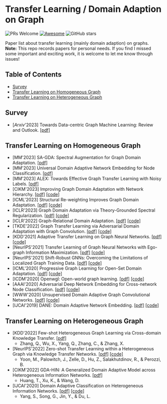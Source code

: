 # Transfer Learning / Domain Adaption on Graph
![PRs Welcome](https://img.shields.io/badge/PRs-Welcome-green) [![Awesome](https://awesome.re/badge.svg)](https://awesome.re) ![GitHub stars](https://img.shields.io/github/stars/wzongyu/awesome-transfer-learning-graph)  

Paper list about transfer learning (mainly domain adaption) on graphs.  
**Note:** This repo records papers for personal needs. If you find I missed some important and exciting work, it is welcome to let me know through issues! 

## Table of Contents 
- [Survey](#survey)
- [Transfer Learning on Homogeneous Graph](#transfer-Learning-on-homogeneous-graph)
- [Transfer Learning on Heterogeneous Graph](#transfer-Learning-on-heterogeneous-graph)

## Survey
- [*Arxiv*'2023] Towards Data-centric Graph Machine Learning: Review and Outlook. [[pdf]](https://arxiv.org/pdf/2309.10979.pdf)

## Transfer Learning on Homogeneous Graph
- [MM'2023] SA-GDA: Spectral Augmentation for Graph Domain Adaptation. [[pdf]](https://dl.acm.org/doi/pdf/10.1145/3581783.3612264)
- [MM'2023] Universal Domain Adaptive Network Embedding for Node Classification. [[pdf]](https://dl.acm.org/doi/abs/10.1145/3581783.3613811)
- [MM'2023] ALEX: Towards Effective Graph Transfer Learning with Noisy Labels. [[pdf]](https://dl.acm.org/doi/pdf/10.1145/3581783.3612026)
- [CIKM'2023] Improving Graph Domain Adaptation with Network Hierarchy. [[pdf]](https://dl.acm.org/doi/pdf/10.1145/3583780.3614928) [[code]](https://github.com/Skyorca/JHGDA)
- [ICML'2023] Structural Re-weighting Improves Graph Domain Adaptation. [[pdf]](https://arxiv.org/pdf/2306.03221.pdf) [[code]](https://github.com/Graph-COM/StruRW)
- [ICLR'2023] Graph Domain Adaptation via Theory-Grounded Spectral Regularization. [[pdf]](https://openreview.net/pdf?id=OysfLgrk8mk) [[code]](https://github.com/Shen-Lab/GDA-SpecReg)
- [ICLR'2022] Graph-Relational Domain Adaptation. [[pdf]](https://arxiv.org/pdf/2202.03628.pdf) [[code]](https://github.com/Wang-ML-Lab/GRDA)
- [TKDE'2022] Graph Transfer Learning via Adversarial Domain Adaptation with Graph Convolution. [[pdf]](https://arxiv.org/abs/1909.01541) [[code]](https://github.com/daiquanyu/AdaGCN_TKDE)
- [KDD'2021] Adaptive Transfer Learning on Graph Neural Networks. [[pdf]](https://arxiv.org/pdf/2107.08765.pdf) [[code]](https://github.com/Sean-Huang65/AUX-TS)
- [NeurIPS'2021] Transfer Learning of Graph Neural Networks with Ego-graph Information Maximization. [[pdf]](https://proceedings.neurips.cc/paper_files/paper/2021/file/0dd6049f5fa537d41753be6d37859430-Paper.pdf) [[code]](https://github.com/GentleZhu/EGI)
- [NeurIPS'2021] Shift-Robust GNNs: Overcoming the Limitations of Localized Graph Training Data. [[pdf]](https://arxiv.org/pdf/2108.01099.pdf) [[code]](https://github.com/GentleZhu/Shift-Robust-GNNs)
- [ICML'2020] Progressive Graph Learning for Open-Set Domain Adaptation. [[pdf]](https://arxiv.org/pdf/2006.12087.pdf) [[code]](https://github.com/Luoyadan/SF-PGL)
- [ICDM'2020] Openwgl: Open-world graph learning. [[pdf]](https://shiruipan.github.io/publication/icdm-20-wu/icdm-20-wu.pdf) [[code]](https://github.com/GRAND-Lab/OpenWGL)
- [AAAI'2020] Adversarial Deep Network Embedding for Cross-network Node Classification. [[pdf]](https://arxiv.org/pdf/2002.07366.pdf) [[code]](https://github.com/shenxiaocam/ACDNE)
- [WWW'2020] Unsupervised Domain Adaptive Graph Convolutional Networks. [[pdf]](https://shiruipan.github.io/publication/www-2020-wu/www-2020-wu.pdf) [[code]](https://github.com/GRAND-Lab/UDAGCN)
- [IJCAI'2019] DANE: Domain Adaptive Network Embedding. [[pdf]](https://arxiv.org/pdf/1906.00684) [[code]](https://github.com/Jerry2398/DANE-Simple-implementation)

## Transfer Learning on Heterogeneous Graph
- [KDD'2022] Few-shot Heterogeneous Graph Learning via Cross-domain Knowledge Transfer. [[pdf]](https://dl.acm.org/doi/abs/10.1145/3534678.3539431)
  - Zhang, Q., Wu, X., Yang, Q., Zhang, C., & Zhang, X.
- [NeurIPS'2022] Zero-shot Transfer Learning within a Heterogeneous Graph via Knowledge Transfer Networks. [[pdf]](https://arxiv.org/pdf/2203.02018.pdf) [[code]](https://github.com/minjiyoon/KTN)
  - Yoon, M., Palowitch, J., Zelle, D., Hu, Z., Salakhutdinov, R., & Perozzi, B. 
- [CIKM'2022] GDA-HIN: A Generalized Domain Adaptive Model across Heterogeneous Information Networks. [[pdf]](https://arxiv.org/pdf/2012.05688.pdf)
  - Huang, T., Xu, K., & Wang, D.
- [IJCAI'2020] Domain Adaptive Classification on Heterogeneous Information Networks. [[pdf]](https://www.ijcai.org/proceedings/2020/0196.pdf) [[code]](https://github.com/PKUterran/MuSDAC)
  - Yang, S., Song, G., Jin, Y., & Du, L.







